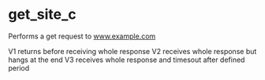 # get_site_c

Performs a get request to www.example.com

V1 returns before receiving whole response
V2 receives whole response but hangs at the end
V3 receives whole response and timesout after defined period
